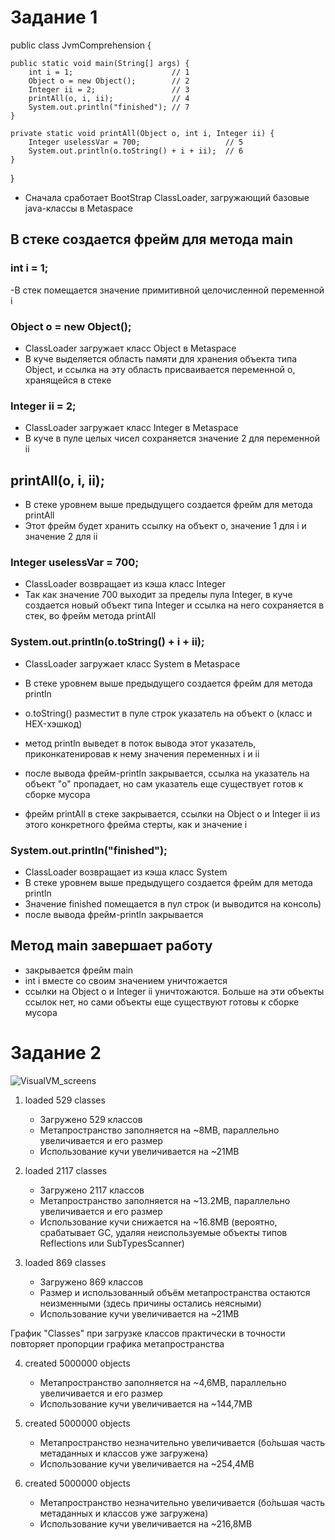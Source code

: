 # Задание 1

public class JvmComprehension {

    public static void main(String[] args) {
        int i = 1;                      // 1
        Object o = new Object();        // 2
        Integer ii = 2;                 // 3
        printAll(o, i, ii);             // 4
        System.out.println("finished"); // 7
    }

    private static void printAll(Object o, int i, Integer ii) {
        Integer uselessVar = 700;                   // 5
        System.out.println(o.toString() + i + ii);  // 6
    }
}

- Сначала сработает BootStrap ClassLoader, загружающий базовые java-классы в Metaspace

## В стеке создается фрейм для метода main

### int i = 1;
-В стек помещается значение примитивной целочисленной переменной i

### Object o = new Object();
- ClassLoader загружает класс Object в Metaspace
- В куче выделяется область памяти для хранения объекта типа Object, и ссылка на эту область присваивается переменной o, хранящейся в стеке

### Integer ii = 2;
- ClassLoader загружает класс Integer в Metaspace
- В куче в пуле целых чисел сохраняется значение 2 для переменной ii

## printAll(o, i, ii);
- В стеке уровнем выше предыдущего создается фрейм для метода printAll
- Этот фрейм будет хранить ссылку на объект o, значение 1 для i и значение 2 для ii

### Integer uselessVar = 700;
- ClassLoader возвращает из кэша класс Integer
- Так как значение 700 выходит за пределы пула Integer, в куче создается новый объект типа Integer и ссылка на него сохраняется в стек, во фрейм метода printAll

### System.out.println(o.toString() + i + ii);
- ClassLoader загружает класс System в Metaspace
- В стеке уровнем выше предыдущего создается фрейм для метода println
- o.toString() разместит в пуле строк указатель на объект о (класс и HEX-хэшкод)
- метод println выведет в поток вывода этот указатель, приконкатенировав к нему значения переменных i и ii
- после вывода фрейм-println закрывается, ссылка на указатель на объект "о" пропадает, но сам указатель еще существует готов к сборке мусора

- фрейм printAll в стеке закрывается, ссылки на Object o и Integer ii из этого конкретного фрейма стерты, как и значение i

### System.out.println("finished");
- ClassLoader возвращает из кэша класс System
- В стеке уровнем выше предыдущего создается фрейм для метода println
- Значение finished помещается в пул строк (и выводится на консоль)
- после вывода фрейм-println закрывается

## Метод main завершает работу
- закрывается фрейм main
- int i вместе со своим значением уничтожается
- ссылки на Object o и Integer ii уничтожаются. Больше на эти объекты ссылок нет, но сами объекты еще существуют готовы к сборке мусора

# Задание 2

![VisualVM_screens](D:\Heap.png)

1. loaded 529 classes
   - Загружено 529 классов
   - Метапространство заполняется на ~8MB, параллельно увеличивается и его размер
   - Использование кучи увеличивается на ~21MB

2. loaded 2117 classes
   - Загружено 2117 классов
   - Метапространство заполняется на ~13.2MB, параллельно увеличивается и его размер
   - Использование кучи снижается на ~16.8MB (вероятно, срабатывает GC, удаляя неиспользуемые объекты типов Reflections или SubTypesScanner)

3. loaded 869 classes
   - Загружено 869 классов
   - Размер и использованный объём метапространства остаются неизменными (здесь причины остались неясными)
   - Использование кучи увеличивается на ~21MB

График "Classes" при загрузке классов практически в точности повторяет пропорции графика метапространства

4. created 5000000 objects
   - Метапространство заполняется на ~4,6MB, параллельно увеличивается и его размер
   - Использование кучи увеличивается на ~144,7MB 

5. created 5000000 objects
   - Метапространство незначительно увеличивается (бо́льшая часть метаданных и классов уже загружена)
   - Использование кучи увеличивается на ~254,4MB 

6. created 5000000 objects
   - Метапространство незначительно увеличивается (бо́льшая часть метаданных и классов уже загружена)
   - Использование кучи увеличивается на ~216,8MB 